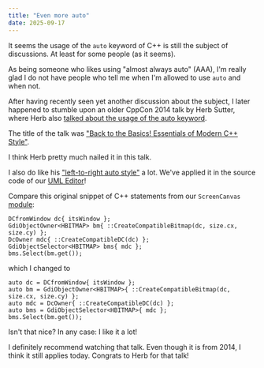 ```yaml
---
title: "Even more auto"
date: 2025-09-17
---
```


It seems the usage of the `auto` keyword of C++ is still the subject of discussions. At least for some people (as it seems).

As being someone who likes using "almost always auto" (AAA), I'm really glad I do not have people who tell me when I'm allowed to use `auto` and when not.

After having recently seen yet another discussion about the subject, I later happened to stumble upon an older CppCon 2014 talk by Herb Sutter, where Herb also [talked about the usage of the auto keyword](https://www.youtube.com/watch?v=xnqTKD8uD64&t=1709s).

The title of the talk was ["Back to the Basics! Essentials of Modern C++ Style"](https://www.youtube.com/watch?v=xnqTKD8uD64).

I think Herb pretty much nailed it in this talk.

I also do like his ["left-to-right auto style"](https://www.youtube.com/watch?v=xnqTKD8uD64&t=2458s) a lot. We've applied it in the source code of our [UML Editor](https://cadifra.com/)!

Compare this original snippet of C++ statements from our `ScreenCanvas` [module](https://abuehl.github.io/2025/03/24/converting-to-modules.html):

    DCfromWindow dc{ itsWindow };
    GdiObjectOwner<HBITMAP> bm{ ::CreateCompatibleBitmap(dc, size.cx, size.cy) };
    DcOwner mdc{ ::CreateCompatibleDC(dc) };
    GdiObjectSelector<HBITMAP> bms{ mdc };
    bms.Select(bm.get());

which I changed to

    auto dc = DCfromWindow{ itsWindow };
    auto bm = GdiObjectOwner<HBITMAP>{ ::CreateCompatibleBitmap(dc, size.cx, size.cy) };
    auto mdc = DcOwner{ ::CreateCompatibleDC(dc) };
    auto bms = GdiObjectSelector<HBITMAP>{ mdc };
    bms.Select(bm.get());

Isn't that nice? In any case: I like it a lot!

I definitely recommend watching that talk. Even though it is from 2014, I think it still applies today. Congrats to Herb for that talk!

